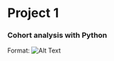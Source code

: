 # Project 1 
### Cohort analysis with Python

Format: ![Alt Text](https://github.com/carlomariaolmi/portfolio/blob/master/Project%201%20-%20Project%201-%20Cohort%20Analysis/images/Download.png?raw=true)

